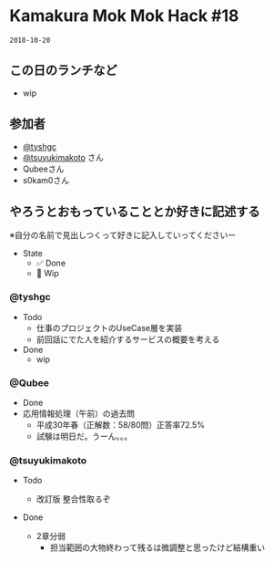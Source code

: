 # Kamakura Mok Mok Hack #18

`2018-10-20`

## この日のランチなど
- wip


## 参加者

- [@tyshgc](http://twitter.com/tyshgc)
- [@tsuyukimakoto](https://twitter.com/everes) さん
- Qubeeさん
- s0kam0さん


## やろうとおもっていることとか好きに記述する
※自分の名前で見出しつくって好きに記入していってくださいー

- State
  - ✅ Done
  - 🚧 Wip

### @tyshgc

- Todo
  - 仕事のプロジェクトのUseCase層を実装
  - 前回話にでた人を紹介するサービスの概要を考える
- Done
  - wip

### @Qubee

- Done
 - 応用情報処理（午前）の過去問
    - 平成30年春（正解数：58/80問）正答率72.5%
    - 試験は明日だ。うーん。。。

### @tsuyukimakoto

- Todo
  - 改訂版 整合性取るぞ

- Done
  - 2章分弱
    - 担当範囲の大物終わって残るは微調整と思ったけど結構重い
